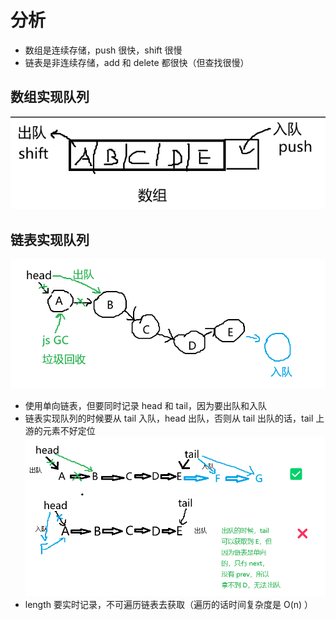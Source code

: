 # 分析

- 数组是连续存储，push 很快，shift 很慢
- 链表是非连续存储，add 和 delete 都很快（但查找很慢）

## 数组实现队列
![数组实现队列](./数组实现队列.png)

## 链表实现队列
![链表实现队列](./链表实现队列.png) <br>

- 使用单向链表，但要同时记录 head 和 tail，因为要出队和入队
- 链表实现队列的时候要从 tail 入队，head 出队，否则从 tail 出队的话，tail 上游的元素不好定位
![链表实现队列的时候要从 tail 入队，head 出队](./链表实现队列的时候要从tail入队，head出队.png)
- length 要实时记录，不可遍历链表去获取（遍历的话时间复杂度是 O(n) ）
